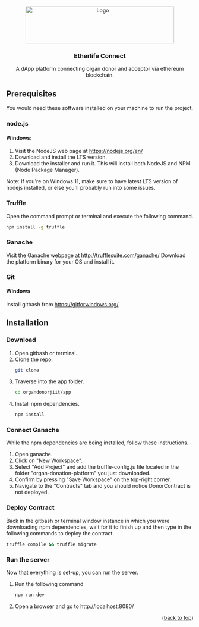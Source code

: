 
<a name="readme-top"></a>


<br />
<div align="center">
  <a href="https://github.com/rahulsabinkar/organ-donation-platform">
    <img src="https://i.ibb.co/JmqG0X8/download.png" width="400" height="100" alt="Logo" width="80" height="80">
  </a>

<h3 align="center">Etherlife Connect</h3>

  <p align="center">
    A dApp platform connecting organ donor and acceptor via ethereum blockchain.
    <br />
  </p>
</div>



## Prerequisites

You would need these software installed on your machine to run the project.
### node.js

  #### Windows:
  1. Visit the NodeJS web page at https://nodejs.org/en/
  2. Download and install the LTS version.
  3. Download the installer and run it. This will install both NodeJS and NPM (Node
  Package Manager).
  
  Note: If you're on Windows 11, make sure to have latest LTS version of nodejs installed, or else you'll probably run into some issues.


### Truffle
Open the command prompt or terminal and execute the following command.
```sh
npm install -g truffle
```

### Ganache
Visit the Ganache webpage at http://trufflesuite.com/ganache/
Download the platform binary for your OS and install it.

### Git

#### Windows
Install gitbash from https://gitforwindows.org/

## Installation

### Download
1. Open gitbash or terminal.
2. Clone the repo.
   ```sh
   git clone 
   ```
3. Traverse into the app folder.
   ```sh
   cd organdonorjiit/app
   ```
4. Install npm dependencies.
   ```sh
   npm install
   ```

### Connect Ganache
While the npm dependencies are being installed, follow these instructions.
1. Open ganache.
2. Click on "New Workspace".
3. Select "Add Project" and add the truffle-config.js file located in the folder "organ-donation-platform" you just downloaded.
4. Confirm by pressing "Save Workspace" on the top-right corner.
5. Navigate to the "Contracts" tab and you should notice DonorContract is not deployed.

### Deploy Contract
Back in the gitbash or terminal window instance in which you were downloading npm dependencies, wait for it to finish up and then type in the following commands to deploy the contract.
```sh
truffle compile && truffle migrate
```

### Run the server
Now that everything is set-up, you can run the server.
1. Run the following command
   ```sh
   npm run dev
   ```
2. Open a browser and go to http://localhost:8080/


<p align="right">(<a href="#readme-top">back to top</a>)</p>

